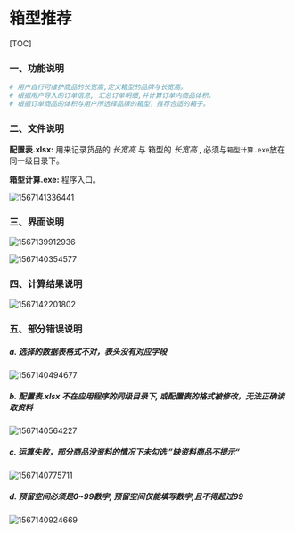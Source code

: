 # 箱型推荐

[TOC]

### 一、功能说明

```python
# 用户自行可维护商品的长宽高,定义箱型的品牌与长宽高。
# 根据用户导入的订单信息, 汇总订单明细,并计算订单内商品体积。
# 根据订单商品的体积与用户所选择品牌的箱型，推荐合适的箱子。
```

### 二、文件说明

**配置表.xlsx:**  用来记录货品的 *长宽高* 与 箱型的 *长宽高* , 必须与`箱型计算.exe`放在同一级目录下。

**箱型计算.exe:** 程序入口。



![1567141336441](C:\Users\dell\Desktop\unboxing\README.assets\1567141336441.png)

### 三、界面说明

![1567139912936](C:\Users\dell\Desktop\unboxing\README.assets\1567139912936.png)

![1567140354577](C:\Users\dell\Desktop\unboxing\README.assets\1567140354577.png)



### 四、计算结果说明

![1567142201802](C:\Users\dell\Desktop\unboxing\README.assets\1567142201802.png)

### 五、部分错误说明

##### a. 选择的数据表格式不对，表头没有对应字段

![1567140494677](C:\Users\dell\Desktop\unboxing\README.assets\1567140494677.png)



##### b. 配置表.xlsx 不在应用程序的同级目录下, 或配置表的格式被修改，无法正确读取资料

![1567140564227](C:\Users\dell\Desktop\unboxing\README.assets\1567140564227.png)



##### c. 运算失败，部分商品没资料的情况下未勾选 ”缺资料商品不提示“

![1567140775711](C:\Users\dell\Desktop\unboxing\README.assets\1567140775711.png)



##### d. 预留空间必须是0~99数字, 预留空间仅能填写数字,且不得超过99

![1567140924669](C:\Users\dell\Desktop\unboxing\README.assets\1567140924669.png)
